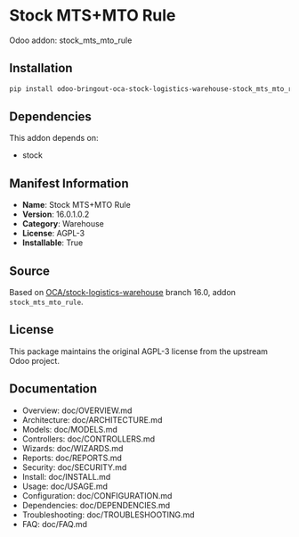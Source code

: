 # Stock MTS+MTO Rule

Odoo addon: stock_mts_mto_rule

## Installation

```bash
pip install odoo-bringout-oca-stock-logistics-warehouse-stock_mts_mto_rule
```

## Dependencies

This addon depends on:
- stock

## Manifest Information

- **Name**: Stock MTS+MTO Rule
- **Version**: 16.0.1.0.2
- **Category**: Warehouse
- **License**: AGPL-3
- **Installable**: True

## Source

Based on [OCA/stock-logistics-warehouse](https://github.com/OCA/stock-logistics-warehouse) branch 16.0, addon `stock_mts_mto_rule`.

## License

This package maintains the original AGPL-3 license from the upstream Odoo project.

## Documentation

- Overview: doc/OVERVIEW.md
- Architecture: doc/ARCHITECTURE.md
- Models: doc/MODELS.md
- Controllers: doc/CONTROLLERS.md
- Wizards: doc/WIZARDS.md
- Reports: doc/REPORTS.md
- Security: doc/SECURITY.md
- Install: doc/INSTALL.md
- Usage: doc/USAGE.md
- Configuration: doc/CONFIGURATION.md
- Dependencies: doc/DEPENDENCIES.md
- Troubleshooting: doc/TROUBLESHOOTING.md
- FAQ: doc/FAQ.md
